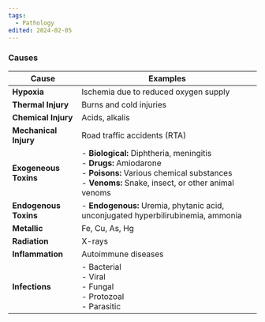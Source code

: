 ```yaml
---
tags:
  - Pathology
edited: 2024-02-05
---
```


### Causes 

| Cause                 | Examples                                                                                                                                                                       |
| --------------------- | ------------------------------------------------------------------------------------------------------------------------------------------------------------------------------ |
| **Hypoxia**           | Ischemia due to reduced oxygen supply                                                                                                                                          |
| **Thermal Injury**    | Burns and cold injuries                                                                                                                                                        |
| **Chemical Injury**   | Acids, alkalis                                                                                                                                                                 |
| **Mechanical Injury** | Road traffic accidents (RTA)                                                                                                                                                   |
| **Exogeneous Toxins** | - **Biological:** Diphtheria, meningitis <br> - **Drugs:** Amiodarone <br> - **Poisons:** Various chemical substances <br> - **Venoms:** Snake, insect, or other animal venoms |
| **Endogenous Toxins** | - **Endogenous:** Uremia, phytanic acid, unconjugated hyperbilirubinemia, ammonia <br>                                                                                         |
| **Metallic**          | Fe, Cu, As, Hg                                                                                                                                                                 |
| **Radiation**         | X-rays                                                                                                                                                                         |
| **Inflammation**      | Autoimmune diseases                                                                                                                                                            |
| **Infections**        | - Bacterial <br> - Viral <br> - Fungal <br> - Protozoal <br> - Parasitic                                                                                                       |